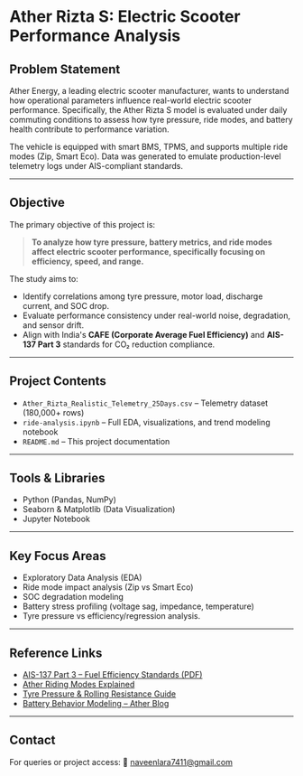 #  Ather Rizta S: Electric Scooter Performance Analysis

##  Problem Statement

Ather Energy, a leading electric scooter manufacturer, wants to understand how operational parameters influence real-world electric scooter performance. Specifically, the Ather Rizta S model is evaluated under daily commuting conditions to assess how tyre pressure, ride modes, and battery health contribute to performance variation.

The vehicle is equipped with smart BMS, TPMS, and supports multiple ride modes (Zip, Smart Eco). Data was generated to emulate production-level telemetry logs under AIS-compliant standards.

---

##  Objective

The primary objective of this project is:

> **To analyze how tyre pressure, battery metrics, and ride modes affect electric scooter performance, specifically focusing on efficiency, speed, and range.**

The study aims to:

* Identify correlations among tyre pressure, motor load, discharge current, and SOC drop.
* Evaluate performance consistency under real-world noise, degradation, and sensor drift.
* Align with India's **CAFE (Corporate Average Fuel Efficiency)** and **AIS-137 Part 3** standards for CO₂ reduction compliance.

---

##  Project Contents

* `Ather_Rizta_Realistic_Telemetry_25Days.csv` – Telemetry dataset (180,000+ rows)
* `ride-analysis.ipynb` – Full EDA, visualizations, and trend modeling notebook
* `README.md` – This project documentation

---

##  Tools & Libraries

* Python (Pandas, NumPy)
* Seaborn & Matplotlib (Data Visualization)
* Jupyter Notebook

---

##  Key Focus Areas

* Exploratory Data Analysis (EDA)
* Ride mode impact analysis (Zip vs Smart Eco)
* SOC degradation modeling
* Battery stress profiling (voltage sag, impedance, temperature)
* Tyre pressure vs efficiency/regression analysis.

---

##  Reference Links

* [AIS-137 Part 3 – Fuel Efficiency Standards (PDF)](https://hmr.araiindia.com/Control/AIS/45201991403AMAIS_137_Part_3_F.pdf)
* [Ather Riding Modes Explained](https://www.atherenergy.com/blog/riding-modes-of-an-ather-electric-scooter)
* [Tyre Pressure & Rolling Resistance Guide](https://www.trueenergy.io/blog/the-importance-of-maintaining-optimal-electric-vehicle-ev-tire-pressure/)
* [Battery Behavior Modeling – Ather Blog](https://medium.com/ather/data-analysis-beta-test-ride-chennai-67751b3a8812)

---

##  Contact

For queries or project access:
📧 [naveenlara7411@gmail.com](mailto:naveenlara7411@gmail.com)


